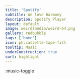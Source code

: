 ```yaml
---
title: 'Spotify'
subtitle: We love harmony
description: Spotify Player
layout: default
image: weirdlandia/weird-64.png
gallery: redbubble
tags: ['home']
icon: ph:cassette-tape-fill
tooltip: Music
underConstruction: true
sort: highlight
---
```


:music-toggle
